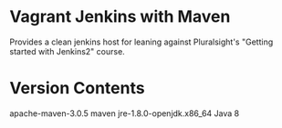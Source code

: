 Vagrant Jenkins with Maven
========

Provides a clean jenkins host for leaning against Pluralsight's "Getting started with Jenkins2" course.

Version Contents
========
apache-maven-3.0.5 maven
jre-1.8.0-openjdk.x86_64
Java 8
